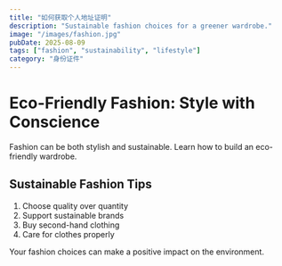 ```yaml
---
title: "如何获取个人地址证明"
description: "Sustainable fashion choices for a greener wardrobe."
image: "/images/fashion.jpg"
pubDate: 2025-08-09
tags: ["fashion", "sustainability", "lifestyle"]
category: "身份证件"
---
```


# Eco-Friendly Fashion: Style with Conscience

Fashion can be both stylish and sustainable. Learn how to build an eco-friendly wardrobe.

## Sustainable Fashion Tips

1. Choose quality over quantity
2. Support sustainable brands
3. Buy second-hand clothing
4. Care for clothes properly

Your fashion choices can make a positive impact on the environment.

